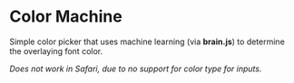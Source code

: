 # Color Machine

Simple color picker that uses machine learning (via **brain.js**) to determine
the overlaying font color.

*Does not work in Safari, due to no support for color type for inputs.*
